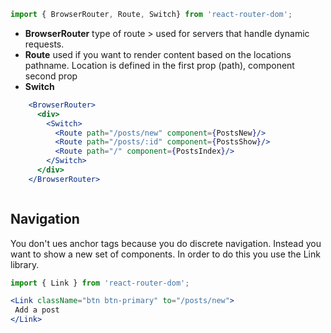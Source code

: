  ```jsx 
import { BrowserRouter, Route, Switch} from 'react-router-dom';
 ```
- **BrowserRouter** type of route > used for servers that handle dynamic requests.
- **Route** used if you want to render content based on the locations pathname. Location is defined in the first prop (path), component second prop
- **Switch** 

   
```jsx
    <BrowserRouter>
      <div>
        <Switch>
          <Route path="/posts/new" component={PostsNew}/>
          <Route path="/posts/:id" component={PostsShow}/>
          <Route path="/" component={PostsIndex}/>
        </Switch>
      </div>
    </BrowserRouter>
```

```jsx
```



## Navigation
You don't ues anchor tags because you do discrete navigation. Instead you want to show a new set of components. In order to do this you use the Link library.
```jsx
import { Link } from 'react-router-dom';
```

```jsx
<Link className="btn btn-primary" to="/posts/new">
 Add a post
</Link>
```
